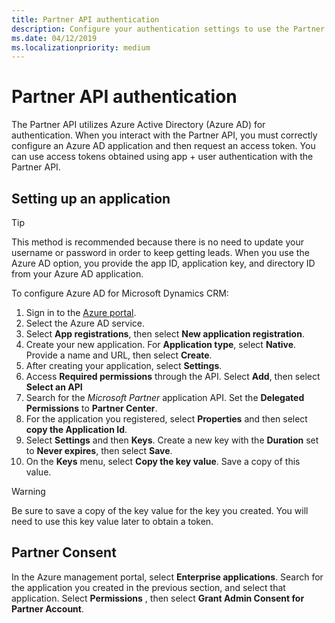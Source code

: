 ```yaml
---
title: Partner API authentication
description: Configure your authentication settings to use the Partner API, which uses Azure AD for authentication.
ms.date: 04/12/2019
ms.localizationpriority: medium
---
```


# Partner API authentication

The Partner API utilizes Azure Active Directory (Azure AD) for authentication. When you interact with the Partner API, you must correctly configure an Azure AD application and then request an access token. You can use access tokens obtained using app + user authentication with the Partner API. 

## Setting up an application

> [!TIP]
> This method is recommended because there is no need to update your username or password in order to keep getting leads. When you use the Azure AD option, you provide the app ID, application key, and directory ID from your Azure AD application.

To configure Azure AD for Microsoft Dynamics CRM:

1. Sign in to the [Azure portal](https://portal.azure.com/).
2. Select the Azure AD service.
2. Select **App registrations**, then select **New application registration**.
3. Create your new application. For **Application type**, select **Native**. Provide a name and URL, then select **Create**.
4. After creating your application, select **Settings**.
5. Access **Required permissions** through the API. Select **Add**, then select **Select an API** 
6. Search for the *Microsoft Partner* application API. Set the **Delegated Permissions** to **Partner Center**. 
8. For the application you registered, select **Properties** and then select **copy the Application Id**.
9. Select **Settings** and then **Keys**. Create a new key with the **Duration** set to **Never expires**, then select **Save**. 
10. On the **Keys** menu, select **Copy the key value**. Save a copy of this value. 

> [!WARNING]
> Be sure to save a copy of the key value for the key you created. You will need to use this key value later to obtain a token.

## Partner Consent

In the Azure management portal, select **Enterprise applications**. Search for the application you created in the previous section, and select that application. Select **Permissions** , then select **Grant Admin Consent for Partner Account**.